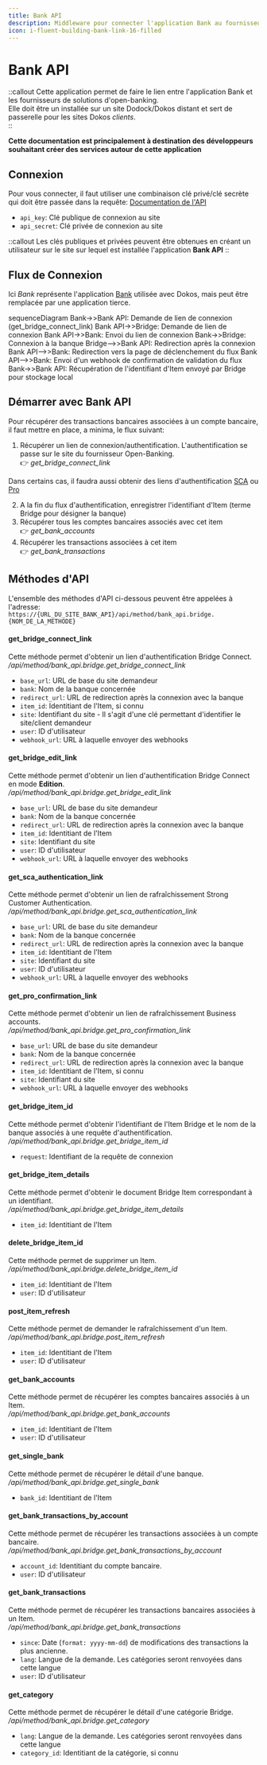 ```yaml
---
title: Bank API
description: Middleware pour connecter l'application Bank au fournisseur d'open-banking
icon: i-fluent-building-bank-link-16-filled
---
```


# Bank API

::callout
Cette application permet de faire le lien entre l'application Bank et les fournisseurs de solutions d'open-banking.  
Elle doit être un installée sur un site Dodock/Dokos distant et sert de passerelle pour les sites Dokos *clients*.  
::

**Cette documentation est principalement à destination des développeurs souhaitant créer des services autour de cette application**


## Connexion

Pour vous connecter, il faut utiliser une combinaison clé privé/clé secrète qui doit être passée dans la requête: [Documentation de l'API](/dodock/ressources/api/rest_api#authentification-par-jeton)

- `api_key`: Clé publique de connexion au site
- `api_secret`: Clé privée de connexion au site

::callout
Les clés publiques et privées peuvent être obtenues en créant un utilisateur sur le site sur lequel est installée l'application **Bank API**
::


## Flux de Connexion

Ici *Bank* représente l'application [Bank](/integrations/banks/bank) utilisée avec Dokos, mais peut être remplacée par une application tierce.

<mermaid>
sequenceDiagram
    Bank->>Bank API: Demande de lien de connexion (get_bridge_connect_link)
    Bank API->>Bridge: Demande de lien de connexion
    Bank API->>Bank: Envoi du lien de connexion
    Bank->>Bridge: Connexion à la banque
    Bridge-->>Bank API: Redirection après la connexion
    Bank API-->>Bank: Redirection vers la page de déclenchement du flux
    Bank API-->>Bank: Envoi d'un webhook de confirmation de validation du flux
    Bank->>Bank API: Récupération de l'identifiant d'Item envoyé par Bridge pour stockage local
</mermaid>


## Démarrer avec Bank API

Pour récupérer des transactions bancaires associées à un compte bancaire, il faut mettre en place, a minima, le flux suivant:

1. Récupérer un lien de connexion/authentification. L'authentification se passe sur le site du fournisseur Open-Banking.  
:point_right: *get_bridge_connect_link*

  Dans certains cas, il faudra aussi obtenir des liens d'authentification [SCA](https://docs.bridgeapi.io/docs/strong-customer-authentication) ou [Pro](https://docs.bridgeapi.io/docs/business-accounts)

2. A la fin du flux d'authentification, enregistrer l'identifiant d'Item (terme Bridge pour désigner la banque)
3. Récupérer tous les comptes bancaires associés avec cet item  
:point_right: *get_bank_accounts*
4. Récupérer les transactions associées à cet item  
:point_right: *get_bank_transactions*


## Méthodes d'API

L'ensemble des méthodes d'API ci-dessous peuvent être appelées à l'adresse:  
`https://{URL_DU_SITE_BANK_API}/api/method/bank_api.bridge.{NOM_DE_LA_METHODE}`


#### get_bridge_connect_link
Cette méthode permet d'obtenir un lien d'authentification Bridge Connect.  
*/api/method/bank_api.bridge.get_bridge_connect_link*

- `base_url`: URL de base du site demandeur
- `bank`: Nom de la banque concernée
- `redirect_url`: URL de redirection après la connexion avec la banque
- `item_id`: Identitiant de l'Item, si connu
- `site`: Identifiant du site - Il s'agit d'une clé permettant d'identifier le site/client demandeur
- `user`: ID d'utilisateur
- `webhook_url`: URL à laquelle envoyer des webhooks

#### get_bridge_edit_link
Cette méthode permet d'obtenir un lien d'authentification Bridge Connect en mode **Edition**.  
*/api/method/bank_api.bridge.get_bridge_edit_link*

- `base_url`: URL de base du site demandeur
- `bank`: Nom de la banque concernée
- `redirect_url`: URL de redirection après la connexion avec la banque
- `item_id`: Identitiant de l'Item
- `site`: Identifiant du site
- `user`: ID d'utilisateur
- `webhook_url`: URL à laquelle envoyer des webhooks

#### get_sca_authentication_link
Cette méthode permet d'obtenir un lien de rafraîchissement Strong Customer Authentication.  
*/api/method/bank_api.bridge.get_sca_authentication_link*

- `base_url`: URL de base du site demandeur
- `bank`: Nom de la banque concernée
- `redirect_url`: URL de redirection après la connexion avec la banque
- `item_id`: Identitiant de l'Item
- `site`: Identifiant du site
- `user`: ID d'utilisateur
- `webhook_url`: URL à laquelle envoyer des webhooks

#### get_pro_confirmation_link
Cette méthode permet d'obtenir un lien de rafraîchissement Business accounts.  
*/api/method/bank_api.bridge.get_pro_confirmation_link*

- `base_url`: URL de base du site demandeur
- `bank`: Nom de la banque concernée
- `redirect_url`: URL de redirection après la connexion avec la banque
- `item_id`: Identitiant de l'Item, si connu
- `site`: Identifiant du site
- `webhook_url`: URL à laquelle envoyer des webhooks

#### get_bridge_item_id
Cette méthode permet d'obtenir l'identifiant de l'Item Bridge et le nom de la banque associés à une requête d'authentification.  
*/api/method/bank_api.bridge.get_bridge_item_id*

- `request`: Identifiant de la requête de connexion

#### get_bridge_item_details
Cette méthode permet d'obtenir le document Bridge Item correspondant à un identifiant.  
*/api/method/bank_api.bridge.get_bridge_item_details*

- `item_id`: Identitiant de l'Item

#### delete_bridge_item_id
Cette méthode permet de supprimer un Item.  
*/api/method/bank_api.bridge.delete_bridge_item_id*

- `item_id`: Identitiant de l'Item
- `user`: ID d'utilisateur

#### post_item_refresh
Cette méthode permet de demander le rafraîchissement d'un Item.  
*/api/method/bank_api.bridge.post_item_refresh*

- `item_id`: Identitiant de l'Item
- `user`: ID d'utilisateur

#### get_bank_accounts
Cette méthode permet de récupérer les comptes bancaires associés à un Item.  
*/api/method/bank_api.bridge.get_bank_accounts*

- `item_id`: Identitiant de l'Item
- `user`: ID d'utilisateur

#### get_single_bank
Cette méthode permet de récupérer le détail d'une banque.  
*/api/method/bank_api.bridge.get_single_bank*

- `bank_id`: Identitiant de l'Item

#### get_bank_transactions_by_account
Cette méthode permet de récupérer les transactions associées à un compte bancaire.  
*/api/method/bank_api.bridge.get_bank_transactions_by_account*

- `account_id`: Identitiant du compte bancaire.
- `user`: ID d'utilisateur

#### get_bank_transactions
Cette méthode permet de récupérer les transactions bancaires associées à un Item.  
*/api/method/bank_api.bridge.get_bank_transactions*

- `since`: Date (`format: yyyy-mm-dd`) de modifications des transactions la plus ancienne.
- `lang`: Langue de la demande. Les catégories seront renvoyées dans cette langue
- `user`: ID d'utilisateur

#### get_category
Cette méthode permet de récupérer le détail d'une catégorie Bridge.  
*/api/method/bank_api.bridge.get_category*

- `lang`: Langue de la demande. Les catégories seront renvoyées dans cette langue
- `category_id`: Identitiant de la catégorie, si connu  